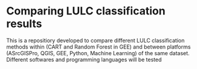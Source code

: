 # Comparing LULC classification results

This is a repositiory developed to compare different LULC classification methods within (CART and Random Forest in GEE) and between platforms (ASrcGISPro, QGIS, GEE, Python, Machine Learning) of the same dataset.
Different softwares and programming languages will be tested 
